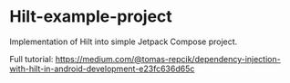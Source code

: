 # Hilt-example-project
Implementation of Hilt into simple Jetpack Compose project.

Full tutorial: https://medium.com/@tomas-repcik/dependency-injection-with-hilt-in-android-development-e23fc636d65c
